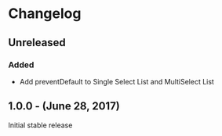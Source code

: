 Changelog
=========

Unreleased
----------
### Added
* Add preventDefault to Single Select List and MultiSelect List

1.0.0 - (June 28, 2017)
------------------
Initial stable release
